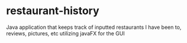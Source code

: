 # restaurant-history
Java application that keeps track of inputted restaurants I have been to, reviews, pictures, etc utilizing javaFX for the GUI
